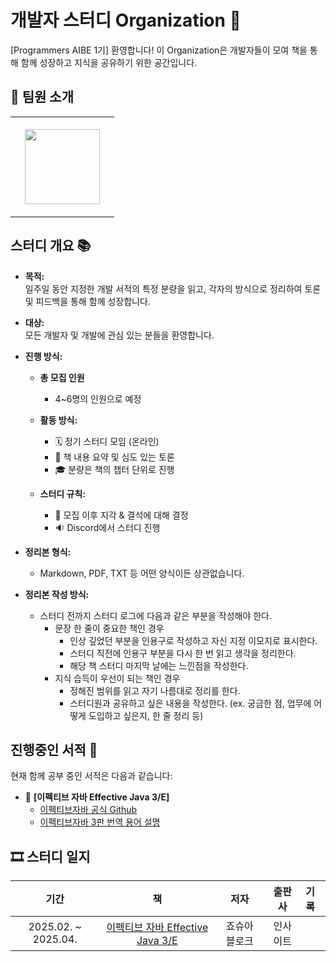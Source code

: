 # 개발자 스터디 Organization 🚀
[Programmers AIBE 1기]
환영합니다! 이 Organization은 개발자들이 모여 책을 통해 함께 성장하고 지식을 공유하기 위한 공간입니다.

## 👋 팀원 소개

<table>
  <tr height="160px">
    <th align="center" width="150px">
      <a href="https://github.com/23MinL"><img height="120px" width="120px" src="https://avatars.githubusercontent.com/u/195278357?s=400&u=e2e1ce6e68df527a2292a7b59efb0831a7277f0d&v=4"/>
    </th>
  </tr>
</table>

## 스터디 개요 📚

- **목적:**  
  일주일 동안 지정한 개발 서적의 특정 분량을 읽고, 각자의 방식으로 정리하여 토론 및 피드백을 통해 함께 성장합니다.

- **대상:**  
  모든 개발자 및 개발에 관심 있는 분들을 환영합니다.

- **진행 방식:**

  - **총 모집 인원**
    - 4~6명의 인원으로 예정
    
  - **활동 방식:**
    - 🗓️ 정기 스터디 모임 (온라인)
    - 📑 책 내용 요약 및 심도 있는 토론
    - 🎓 분량은 책의 챕터 단위로 진행

  - **스터디 규칙:**
    - 🚨 모집 이후 지각 & 결석에 대해 결정
    - 🔉 Discord에서 스터디 진행

- **정리본 형식:**
  - Markdown, PDF, TXT 등 어떤 양식이든 상관없습니다.
  
- **정리본 작성 방식:**
  - 스터디 전까지 스터디 로그에 다음과 같은 부분을 작성해야 한다.
    - 문장 한 줄이 중요한 책인 경우
      - 인상 깊었던 부분을 인용구로 작성하고 자신 지정 이모지로 표시한다.
      - 스터디 직전에 인용구 부분을 다시 한 번 읽고 생각을 정리한다.
      - 해당 책 스터디 마지막 날에는 느낀점을 작성한다.
    - 지식 습득이 우선이 되는 책인 경우
      - 정해진 범위를 읽고 자기 나름대로 정리를 한다.
      - 스터디원과 공유하고 싶은 내용을 작성한다. (ex. 궁금한 점, 업무에 어떻게 도입하고 싶은지, 한 줄 정리 등)

## 진행중인 서적 📖

현재 함께 공부 중인 서적은 다음과 같습니다:

- 📘 **[이펙티브 자바 Effective Java 3/E]**  
  - [이펙티브자바 공식 Github](https://github.com/WegraLee/effective-java-3e-source-code)
  - [이펙티브자바 3판 번역 용어 설명](https://docs.google.com/document/d/1Nw-_FJKre9x7Uy6DZ0NuAFyYUCjBPCpINxqrP0JFuXk/edit)

## 🎞 스터디 일지

|        기간         |                                            책                                            |      저자      |  출판사  | 기록 |
| :-----------------: | :--------------------------------------------------------------------------------------: | :------------: | :------: | :--- |
| 2025.02. ~ 2025.04. | [이펙티브 자바 Effective Java 3/E](https://product.kyobobook.co.kr/detail/S000001033066) | 죠슈아 블로크 | 인사이트 |      |
